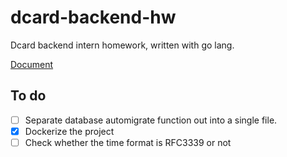 # dcard-backend-hw
Dcard backend intern homework, written with go lang.

[Document](https://drive.google.com/file/d/1AreBiHDUYXH6MI5OqWpKP-f6-W0zA8np/view)

## To do

- [ ] Separate database automigrate function out into a single file.
- [X] Dockerize the project
- [ ] Check whether the time format is RFC3339 or not
